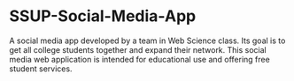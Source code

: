 # SSUP-Social-Media-App
A social media app developed by a team in Web Science class. Its goal is to get all college students together and expand their network. This social media web application is intended for educational use and offering free student services.

